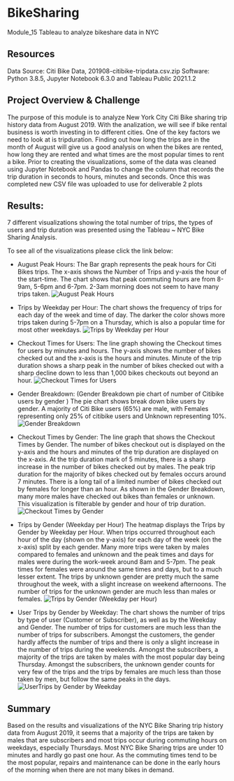
# BikeSharing
Module_15
Tableau to analyze bikeshare data in NYC

## Resources
Data Source: Citi Bike Data, 201908-citibike-tripdata.csv.zip
Software: Python 3.8.5, Jupyter Notebook 6.3.0 and Tableau Public 2021.1.2


## Project Overview & Challenge
The purpose of this module is to analyze New York City Citi Bike sharing trip history data from August 2019. With the analization, we will see if bike rental business is worth investing in to different cities. One of the key factors we need to look at is tripduration. Finding out how long the trips are in the month of August will give us a good analysis on when the bikes are rented, how long they are rented and what times are the most popular times to rent a bike.  Prior to creating the visualizations, some of the data was cleaned using Jupyter Notebook and Pandas to change the column that records the trip duration in seconds to hours, minutes and seconds. Once this was completed new CSV file was uploaded to use for deliverable 2 plots

## Results:
7 different visualizations showing the total number of trips, the types of users and trip duration was presented using the Tableau ~ NYC Bike Sharing Analysis.

To see all of the visualizations please click the link below:


- August Peak Hours:
The Bar graph represents the peak hours for Citi Bikes trips. The x-axis shows the Number of Trips and y-axis the hour of the start-time. The chart shows that peak commuting hours are from 8-9am, 5-6pm and 6-7pm. 2-3am morning does not seem to have many trips taken.
![August Peak  Hours](https://user-images.githubusercontent.com/80075982/122164894-449db080-ce2c-11eb-8274-31fdf38d4b0a.png)


- Trips by Weekday per Hour:
The chart shows the frequency of trips for each day of the week and time of day. The darker the color shows more trips taken during 5-7pm on a Thursday, which is also a popular time for most other weekdays. 
![Trips by Weekday per Hour](https://user-images.githubusercontent.com/80075982/122164910-4a939180-ce2c-11eb-8620-ed4988fb6370.png)

- Checkout Times for Users:
The line graph showing the Checkout times for users by minutes and hours. The y-axis shows the number of bikes checked out and the x-axis is the hours and minutes. Minute of the trip duration shows a sharp peak in the number of bikes checked out with a sharp decline down to less than 1,000 bikes checkouts out beyond an hour. 
![Checkout Times for Users](https://user-images.githubusercontent.com/80075982/122164902-47000a80-ce2c-11eb-8687-6cafcd235394.png)

- Gender Breakdown: (Gender Breakdown pie chart of number of Citibike users by gender )
The pie chart shows break down bike users by gender. A majority of Citi Bike users (65%) are male, with Females representing only 25% of citibike users and Unknown representing 10%.
![Gender Breakdown](https://user-images.githubusercontent.com/80075982/122164904-48313780-ce2c-11eb-99a4-522272888f54.png)

- Checkout Times by Gender:
The line graph that shows the Checkout Times by Gender. The number of bikes checkout out is displayed on the y-axis and the hours and minutes of the trip duration are displayed on the x-axis. At the trip duration mark of 5 minutes, there is a sharp increase in the number of bikes checked out by males. The peak trip duration for the majority of bikes checked out by females occurs around 7 minutes. There is a long tail of a limited number of bikes checked out by females for longer than an hour. As shown in the Gender Breakdown, many more males have checked out bikes than females or unknown. This visualization is filterable by gender and hour of trip duration.
![Checkout Times by Gender](https://user-images.githubusercontent.com/80075982/122164899-45cedd80-ce2c-11eb-9c89-e1be25a3e3da.png)

- Trips by Gender (Weekday per Hour)
The heatmap displays the Trips by Gender by Weekday per Hour. When trips occurred throughout each hour of the day (shown on the y-axis) for each day of the week (on the x-axis) split by each gender. Many more trips were taken by males compared to females and unknown and the peak times and days for males were during the work-week around 8am and 5-7pm. The peak times for females were around the same times and days, but to a much lesser extent. The trips by unknown gender are pretty much the same throughout the week, with a slight increase on weekend afternoons. The number of trips for the unknown gender are much less than males or females. 
![Trips by Gender (Weekday per Hour)](https://user-images.githubusercontent.com/80075982/122164908-49626480-ce2c-11eb-8514-a2770f1e28e0.png)

- User Trips by Gender by Weekday:
The chart shows the number of trips by type of user (Customer or Subscriber), as well as by the Weekday and Gender. The number of trips for customers are much less than the number of trips for subscribers. Amongst the customers, the gender hardly affects the number of trips and there is only a slight increase in the number of trips during the weekends. Amongst the subscribers, a majority of the trips are taken by males with the most popular day being Thursday. Amongst the subscribers, the unknown gender counts for very few of the trips and the trips by females are much less than those taken by men, but follow the same peaks in the days.
![UserTrips by Gender by Weekday](https://user-images.githubusercontent.com/80075982/122164916-4c5d5500-ce2c-11eb-84ca-f5483c9392e1.png)


## Summary
Based on the results and visualizations of the NYC Bike Sharing trip history data from August 2019, it seems that a majority of the trips are taken by males that are subscribers and most trips occur during commuting hours on weekdays, especially Thursdays. Most NYC Bike Sharing trips are under 10 minutes and hardly go past one hour. As the commuting times tend to be the most popular, repairs and maintenance can be done in the early hours of the morning when there are not many bikes in demand.

